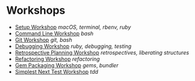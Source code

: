 # Workshops

* [Setup Workshop](./00-Setup-Workshop) _macOS, terminal, rbenv, ruby_
* [Command Line Workshop](./01-Command-Line-Workshop) _bash_ 
* [Git Workshop](./02-Git-Workshop) _git, bash_
* [Debugging Workshop](./03-Debugging-Workshop) _ruby, debugging, testing_
* [Retrospective Planning Workshop](./04-Retrospective-Planning-Workshop) _retrospectives, liberating structures_
* [Refactoring Workshop](./05-Refactoring-Workshop) _refactoring_
* [Gem Packaging Workshop](./06-Gem-Packaging-Workshop) _gems_, _bundler_
* [Simplest Next Test Workshop](./07-Simplest-Next-Test-Workshop) _tdd_
 
